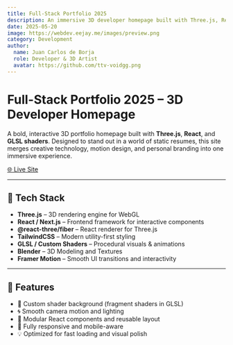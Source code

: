 ```yaml
---
title: Full-Stack Portfolio 2025
description: An immersive 3D developer homepage built with Three.js, React, and GLSL shaders — showcasing technical creativity in a visually stunning way.
date: 2025-05-20
image: https://webdev.eejay.me/images/preview.png
category: Development
author:
  name: Juan Carlos de Borja
  role: Developer & 3D Artist
  avatar: https://github.com/ttv-voidgg.png  
---
```


# Full-Stack Portfolio 2025 – 3D Developer Homepage

A bold, interactive 3D portfolio homepage built with **Three.js**, **React**, and **GLSL shaders**. Designed to stand out in a world of static resumes, this site merges creative technology, motion design, and personal branding into one immersive experience.

[🌐 Live Site](https://webdev.eejay.me)

---

## 🧰 Tech Stack

- **Three.js** – 3D rendering engine for WebGL
- **React / Next.js** – Frontend framework for interactive components
- **@react-three/fiber** – React renderer for Three.js
- **TailwindCSS** – Modern utility-first styling
- **GLSL / Custom Shaders** – Procedural visuals & animations
- **Blender** – 3D Modeling and Textures
- **Framer Motion** – Smooth UI transitions and interactivity

---

## 🎯 Features

- 🎨 Custom shader background (fragment shaders in GLSL)
- 🌀 Smooth camera motion and lighting
- 🧠 Modular React components and reusable layout
- 📱 Fully responsive and mobile-aware
- 💡 Optimized for fast loading and visual polish
